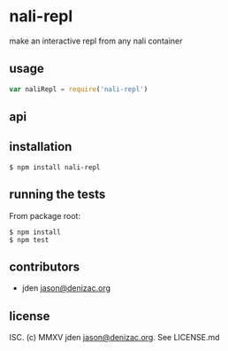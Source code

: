 # nali-repl
make an interactive repl from any nali container

## usage
```js
var naliRepl = require('nali-repl')
```


## api


## installation

    $ npm install nali-repl


## running the tests

From package root:

    $ npm install
    $ npm test


## contributors

- jden <jason@denizac.org>


## license

ISC. (c) MMXV jden <jason@denizac.org>. See LICENSE.md
